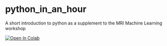 # python_in_an_hour
A short introduction to python as a supplement to the MRI Machine Learning workshop

[![Open In Colab](https://colab.research.google.com/assets/colab-badge.svg)](https://colab.research.google.com/github/MontpellierRessourcesImagerie/python_in_an_hour/blob/master/PIAH_01_jupyter.ipynb)
